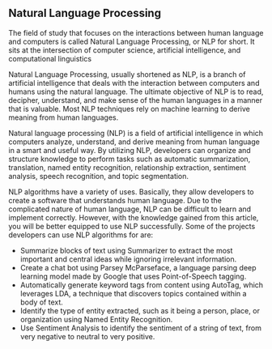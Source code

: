 ## Natural Language Processing
The field of study that focuses on the interactions between human language and computers is called Natural Language Processing, 
or NLP for short. It sits at the intersection of computer science, artificial intelligence, and computational linguistics 

Natural Language Processing, usually shortened as NLP, is a branch of artificial intelligence that deals with the interaction 
between computers and humans using the natural language.
The ultimate objective of NLP is to read, decipher, understand, and make sense of the human languages in a manner that is valuable.
Most NLP techniques rely on machine learning to derive meaning from human languages.

Natural language processing (NLP) is a field of artificial intelligence in which computers analyze, understand, and derive meaning from human language in a smart and useful way.
By utilizing NLP, developers can organize and structure knowledge to perform tasks such as automatic summarization, translation, named entity recognition, 
relationship extraction, sentiment analysis, speech recognition, and topic segmentation.

NLP algorithms have a variety of uses. Basically, they allow developers to create a software that understands human language. Due to the complicated nature of human language, 
NLP can be difficult to learn and implement correctly. However, with the knowledge gained from this article, you will be better equipped to use NLP successfully. 
Some of the projects developers can use NLP algorithms for are:

* Summarize blocks of text using Summarizer to extract the most important and central ideas while ignoring irrelevant information. 
* Create a chat bot using Parsey McParseface, a language parsing deep learning model made by Google that uses Point-of-Speech tagging.
* Automatically generate keyword tags from content using AutoTag, which leverages LDA, a technique that discovers topics contained within a body of text.
* Identify the type of entity extracted, such as it being a person, place, or organization using Named Entity Recognition.
* Use Sentiment Analysis to identify the sentiment of a string of text, from very negative to neutral to very positive.
